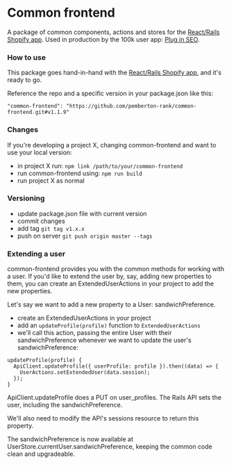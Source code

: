 # Common frontend

A package of common components, actions and stores for the [React/Rails Shopify app](https://github.com/pemberton-rank/react-shopify-app). Used in production by the 100k user app: [Plug in SEO](https://apps.shopify.com/plug-in-seo).

### How to use ###

This package goes hand-in-hand with the [React/Rails Shopify app](https://github.com/pemberton-rank/react-shopify-app), and it's ready to go.

Reference the repo and a specific version in your package.json like this:

``` "common-frontend": "https://github.com/pemberton-rank/common-frontend.git#v1.1.9" ```

### Changes ###

If you're developing a project X, changing common-frontend and want to use your local version:

* in project X run: ```npm link /path/to/your/common-frontend```
* run common-frontend using: ```npm run build```
* run project X as normal

### Versioning ###

* update package.json file with current version
* commit changes
* add tag ```git tag v1.x.x```
* push on server ```git push origin master --tags```

### Extending a user ###

common-frontend provides you with the common methods for working with a user. If you'd like to extend the user by, say, adding new properties to them, you can create an ExtendedUserActions in your project to add the new properties.

Let's say we want to add a new property to a User: sandwichPreference.

* create an ExtendedUserActions in your project
* add an ```updateProfile(profile)``` function to ```ExtendedUserActions``` 
* we'll call this action, passing the entire User with their sandwichPreference whenever we want to update the user's sandwichPreference:

```
updateProfile(profile) {
  ApiClient.updateProfile({ userProfile: profile }).then((data) => {
    UserActions.setExtendedUser(data.session);
  });
}
```

ApiClient.updateProfile does a PUT on user_profiles. The Rails API sets the user, including the sandwichPreference.

We'll also need to modify the API's sessions resource to return this property.

The sandwichPreference is now available at UserStore.currentUser.sandwichPreference, keeping the common code clean and upgradeable.
